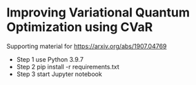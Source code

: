 # Improving Variational Quantum Optimization using CVaR
Supporting material for https://arxiv.org/abs/1907.04769

- Step 1 use Python 3.9.7
- Step 2 pip install -r requirements.txt
- Step 3 start Jupyter notebook
